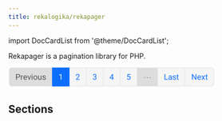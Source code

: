 ```yaml
---
title: rekalogika/rekapager
---
```


import DocCardList from '@theme/DocCardList';

Rekapager is a pagination library for PHP.

![Pager](/rekapager/default.png)

## Sections

<DocCardList />
